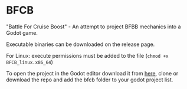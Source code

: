 # BFCB
"Battle For Cruise Boost" - An attempt to project BFBB mechanics into a Godot game.


Executable binaries can be downloaded on the release page.

For Linux: execute permissions must be added to the file (`chmod +x BFCB_linux.x86_64`)

To open the project in the Godot editor download it from [here](https://godotengine.org/download), clone or download the repo and add the bfcb folder to your godot project list.
